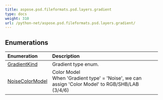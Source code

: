 ```yaml
---
title: aspose.psd.fileformats.psd.layers.gradient
type: docs
weight: 310
url: /python-net/aspose.psd.fileformats.psd.layers.gradient/
---
```





## **Enumerations**
| **Enumeration** | **Description** |
| :- | :- |
| [GradientKind](/psd/python-net/aspose.psd.fileformats.psd.layers.gradient/gradientkind/) | Gradient type enum. |
| [NoiseColorModel](/psd/python-net/aspose.psd.fileformats.psd.layers.gradient/noisecolormodel/) | Color Model<br/>            When 'Gradient type' = 'Noise', we can assign 'Color Model' to RGB/SHB/LAB (3/4/6) |
